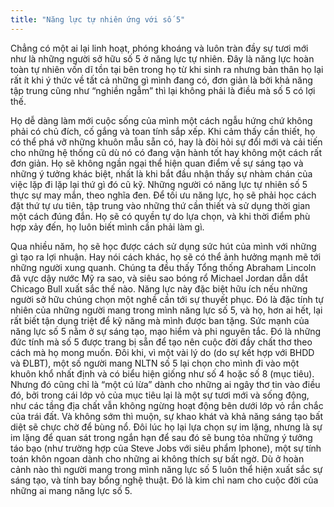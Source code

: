 ```yaml
---
title: "Năng lực tự nhiên ứng với số 5"
---
```

Chẳng có một ai lại linh hoạt, phóng khoáng và luôn tràn đầy sự tươi mới như là những người sở hữu số 5 ở năng lực tự nhiên. Đây là năng lực hoàn toàn tự nhiên vốn dĩ tồn tại bên trong họ từ khi sinh ra nhưng bản thân họ lại rất ít khi ý thức về tất cả những gì mình đang có, đơn giản là bởi khả năng tập trung cũng như “nghiền ngẫm” thì lại không phải là điều mà số 5 có lợi thế. 

Họ dễ dàng làm mới cuộc sống của mình một cách ngẫu hứng chứ không phải có chủ đích, cố gắng và toan tính sắp xếp. Khi cảm thấy cần thiết, họ có thể phá vỡ những khuôn mẫu sẵn có, hay là đòi hỏi sự đổi mới và cải tiến cho những hệ thống cũ dù nó có đang vận hành tốt hay không một cách rất đơn giản. Họ sẽ không ngần ngại thể hiện quan điểm về sự sáng tạo và những ý tưởng khác biệt, nhất là khi bắt đầu nhận thấy sự nhàm chán của việc lặp đi lặp lại thứ gì đó cũ kỹ. Những người có năng lực tự nhiên số 5 thực sự may mắn, theo nghĩa đen. Để tối ưu năng lực, họ sẽ phải học cách đặt thứ tự ưu tiên, tập trung vào những thứ cần thiết và sử dụng thời gian một cách đúng đắn. Họ sẽ có quyền tự do lựa chọn, và khi thời điểm phù hợp xảy đến, họ luôn biết mình cần phải làm gì.
 
Qua nhiều năm, họ sẽ học được cách sử dụng sức hút của mình với những gì tạo ra lợi nhuận. Hay nói cách khác, họ sẽ có thể ảnh hưởng mạnh mẽ tới những người xung quanh. Chúng ta đều thấy Tổng thống Abraham Lincoln đã vực dậy nước Mỹ ra sao, và siêu sao bóng rổ Michael Jordan dẫn dắt Chicago Bull xuất sắc thế nào. Năng lực này đặc biệt hữu ích nếu những người sở hữu chúng chọn một nghề cần tới sự thuyết phục. Đó là đặc tính tự nhiên của những người mang trong mình năng lực số 5, và họ, hơn ai hết, lại rất biết tận dụng triệt để kỹ năng mà mình được ban tặng. Sức mạnh của năng lực số 5 nằm ở sự sáng tạo, mạo hiểm và phi nguyên tắc. Đó là những đức tính mà số 5 được trang bị sẵn để tạo nên cuộc đời đầy chất thơ theo cách mà họ mong muốn. Đôi khi, vì một vài lý do (do sự kết hợp với BHDD và ĐLBT), một số người mang NLTN số 5 lại chọn cho mình đi vào một khuôn khổ nhất định và có biểu hiện giống như số 4 hoặc số 8 (mục tiêu). Nhưng đó cũng chỉ là “một cú lừa” dành cho những ai ngây thơ tin vào điều đó, bởi trong cái lớp vỏ của mục tiêu lại là một sự tươi mới và sống động, như các tầng địa chất vẫn không ngừng hoạt động bên dưới lớp vỏ rắn chắc của trái đất. Và không sớm thì muộn, sự khao khát và khả năng sáng tạo bất diệt sẽ chực chờ để bùng nổ. Đôi lúc họ lại lựa chọn sự im lặng, nhưng là sự im lặng để quan sát trong ngắn hạn để sau đó sẽ bung tỏa những ý tưởng táo bạo (như trường hợp của Steve Jobs với siêu phẩm Iphone), một sự tính toán khôn ngoan dành cho những ai không thích sự bất ngờ. Dù ở hoàn cảnh nào thì người mang trong mình năng lực số 5 luôn thể hiện xuất sắc sự sáng tạo, và tính bay bổng nghệ thuật. Đó là kim chỉ nam cho cuộc đời của những ai mang năng lực số 5.
